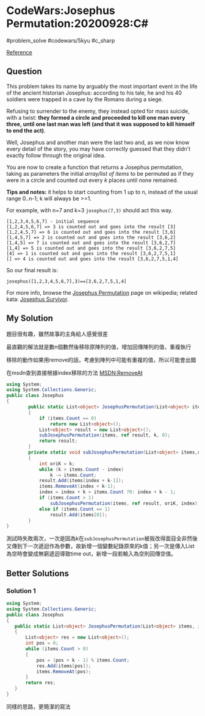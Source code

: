 # CodeWars:Josephus Permutation:20200928:C\#

#problem_solve #codewars/5kyu #c_sharp 

[Reference](https://www.codewars.com/kata/5550d638a99ddb113e0000a2)

## Question

This problem takes its name by arguably the most important event in the life of the ancient historian Josephus: according to his tale, he and his 40 soldiers were trapped in a cave by the Romans during a siege.

Refusing to surrender to the enemy, they instead opted for mass suicide, with a twist: **they formed a circle and proceeded to kill one man every three, until one last man was left (and that it was supposed to kill himself to end the act)**.

Well, Josephus and another man were the last two and, as we now know every detail of the story, you may have correctly guessed that they didn't exactly follow through the original idea.

You are now to create a function that returns a Josephus permutation, taking as parameters the initial *array/list of items* to be permuted as if they were in a circle and counted out every *k* places until none remained.

**Tips and notes:** it helps to start counting from 1 up to n, instead of the usual range 0..n-1; k will always be >=1.

For example, with n=7 and k=3 `josephus(7,3)` should act this way.

```
[1,2,3,4,5,6,7] - initial sequence
[1,2,4,5,6,7] => 3 is counted out and goes into the result [3]
[1,2,4,5,7] => 6 is counted out and goes into the result [3,6]
[1,4,5,7] => 2 is counted out and goes into the result [3,6,2]
[1,4,5] => 7 is counted out and goes into the result [3,6,2,7]
[1,4] => 5 is counted out and goes into the result [3,6,2,7,5]
[4] => 1 is counted out and goes into the result [3,6,2,7,5,1]
[] => 4 is counted out and goes into the result [3,6,2,7,5,1,4]
```

So our final result is:

```
josephus([1,2,3,4,5,6,7],3)==[3,6,2,7,5,1,4]
```

For more info, browse the [Josephus Permutation](http://en.wikipedia.org/wiki/Josephus_problem) page on wikipedia; related kata: [Josephus Survivor](http://www.codewars.com/kata/josephus-survivor).

## My Solution

題目很有趣，雖然故事的主角給人感覺很差

最直觀的解法就是數n個數然後移除原陣列的值，增加回傳陣列的值，重複執行

移除的動作如果用remove的話，考慮到陣列中可能有重複的值，所以可能會出錯

在msdn查到直接根據index移除的方法 [MSDN:RemoveAt](https://docs.microsoft.com/zh-tw/dotnet/api/system.collections.generic.list-1.removeat?view=netcore-3.1)

```C#
using System;
using System.Collections.Generic;
public class Josephus
{
        public static List<object> JosephusPermutation(List<object> items, int k)
        {
            if (items.Count == 0)
                return new List<object>();
            List<object> result = new List<object>();
            subJosephusPermutation(items, ref result, k, 0);
            return result;
        }
        private static void subJosephusPermutation(List<object> items,ref List<object> result, int k, int index)
        {
            int oriK = k;
            while (k > items.Count - index)
                k -= items.Count;
            result.Add(items[index + k-1]);
            items.RemoveAt(index + k-1);
            index = index + k > items.Count ?0: index + k - 1;
            if (items.Count > 1)
                subJosephusPermutation(items, ref result, oriK, index);
            else if (items.Count == 1)
                result.Add(items[0]);
        }
}
```

測試時失敗兩次，一次是因為k在`subJosephusPermutation`被我改得面目全非然後又傳到下一次遞迴作為參數，故新增一個變數紀錄原來的k值；另一次是傳入List為空時會變成無窮遞迴導致time out，新增一段若輸入為空則回傳空值。

## Better Solutions

### Solution 1

```C#
using System;
using System.Collections.Generic;
public class Josephus
{
   public static List<object> JosephusPermutation(List<object> items, int k)
   {
       List<object> res = new List<object>();
       int pos = 0;
       while (items.Count > 0)
       {
           pos = (pos + k - 1) % items.Count;
           res.Add(items[pos]);
           items.RemoveAt(pos);
       }
       return res;
   }
}
```

同樣的思路，更簡潔的寫法
